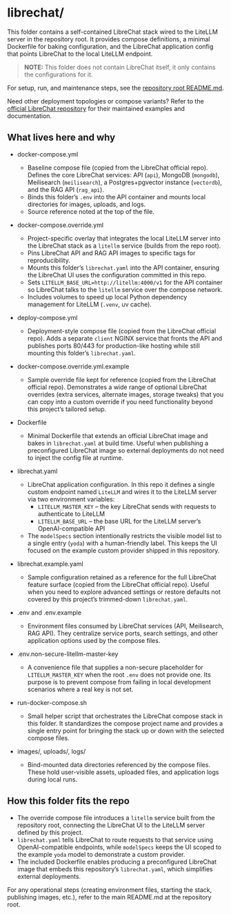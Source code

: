 # librechat/

This folder contains a self-contained LibreChat stack wired to the LiteLLM server in the repository root. It provides compose definitions, a minimal Dockerfile for baking configuration, and the LibreChat application config that points LibreChat to the local LiteLLM endpoint.

> **NOTE:** This folder does not contain LibreChat itself, it only contains the configurations for it.

For setup, run, and maintenance steps, see the [repository root README.md](../README.md).

Need other deployment topologies or compose variants? Refer to the [official LibreChat repository](https://github.com/danny-avila/LibreChat) for their maintained examples and documentation.

## What lives here and why

- docker-compose.yml
  - Baseline compose file (copied from the LibreChat official repo). Defines the core LibreChat services: API (`api`), MongoDB (`mongodb`), Meilisearch (`meilisearch`), a Postgres+pgvector instance (`vectordb`), and the RAG API (`rag_api`).
  - Binds this folder’s `.env` into the API container and mounts local directories for images, uploads, and logs.
  - Source reference noted at the top of the file.

- docker-compose.override.yml
  - Project-specific overlay that integrates the local LiteLLM server into the LibreChat stack as a `litellm` service (builds from the repo root).
  - Pins LibreChat API and RAG API images to specific tags for reproducibility.
  - Mounts this folder’s `librechat.yaml` into the API container, ensuring the LibreChat UI uses the configuration committed in this repo.
  - Sets `LITELLM_BASE_URL=http://litellm:4000/v1` for the API container so LibreChat talks to the `litellm` service over the compose network.
  - Includes volumes to speed up local Python dependency management for LiteLLM (`.venv`, uv cache).

- deploy-compose.yml
  - Deployment-style compose file (copied from the LibreChat official repo). Adds a separate `client` NGINX service that fronts the API and publishes ports 80/443 for production-like hosting while still mounting this folder’s `librechat.yaml`.

- docker-compose.override.yml.example
  - Sample override file kept for reference (copied from the LibreChat official repo). Demonstrates a wide range of optional LibreChat overrides (extra services, alternate images, storage tweaks) that you can copy into a custom override if you need functionality beyond this project’s tailored setup.

- Dockerfile
  - Minimal Dockerfile that extends an official LibreChat image and bakes in `librechat.yaml` at build time. Useful when publishing a preconfigured LibreChat image so external deployments do not need to inject the config file at runtime.

- librechat.yaml
  - LibreChat application configuration. In this repo it defines a single custom endpoint named `LiteLLM` and wires it to the LiteLLM server via two environment variables:
    - `LITELLM_MASTER_KEY` – the key LibreChat sends with requests to authenticate to LiteLLM
    - `LITELLM_BASE_URL` – the base URL for the LiteLLM server’s OpenAI-compatible API
  - The `modelSpecs` section intentionally restricts the visible model list to a single entry (`yoda`) with a human-friendly label. This keeps the UI focused on the example custom provider shipped in this repository.

- librechat.example.yaml
  - Sample configuration retained as a reference for the full LibreChat feature surface (copied from the LibreChat official repo). Useful when you need to explore advanced settings or restore defaults not covered by this project’s trimmed-down `librechat.yaml`.

- .env and .env.example
  - Environment files consumed by LibreChat services (API, Meilisearch, RAG API). They centralize service ports, search settings, and other application options used by the compose files.

- .env.non-secure-litellm-master-key
  - A convenience file that supplies a non-secure placeholder for `LITELLM_MASTER_KEY` when the root `.env` does not provide one. Its purpose is to prevent compose from failing in local development scenarios where a real key is not set.

- run-docker-compose.sh
  - Small helper script that orchestrates the LibreChat compose stack in this folder. It standardizes the compose project name and provides a single entry point for bringing the stack up or down with the selected compose files.

- images/, uploads/, logs/
  - Bind-mounted data directories referenced by the compose files. These hold user-visible assets, uploaded files, and application logs during local runs.

## How this folder fits the repo

- The override compose file introduces a `litellm` service built from the repository root, connecting the LibreChat UI to the LiteLLM server defined by this project.
- `librechat.yaml` tells LibreChat to route requests to that service using OpenAI-compatible endpoints, while `modelSpecs` keeps the UI scoped to the example `yoda` model to demonstrate a custom provider.
- The included Dockerfile enables producing a preconfigured LibreChat image that embeds this repository’s `librechat.yaml`, which simplifies external deployments.

For any operational steps (creating environment files, starting the stack, publishing images, etc.), refer to the main README.md at the repository root.
